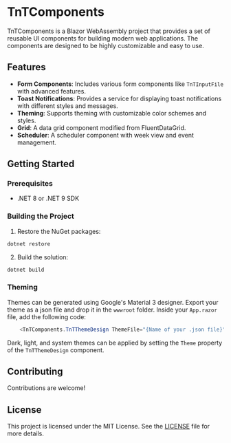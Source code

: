 # TnTComponents

TnTComponents is a Blazor WebAssembly project that provides a set of reusable UI components for building modern web applications. The components are designed to be highly customizable and easy to use.

## Features

- **Form Components**: Includes various form components like `TnTInputFile` with advanced features.
- **Toast Notifications**: Provides a service for displaying toast notifications with different styles and messages.
- **Theming**: Supports theming with customizable color schemes and styles.
- **Grid**: A data grid component modified from FluentDataGrid.
- **Scheduler**: A scheduler component with week view and event management.

## Getting Started

### Prerequisites

- .NET 8 or .NET 9 SDK

### Building the Project

1. Restore the NuGet packages:
```bash
dotnet restore
```
2. Build the solution:
```bash
dotnet build
```

### Theming
Themes can be generated using Google's Material 3 designer. Export your theme as a json file and drop it in the `wwwroot` folder. 
Inside your `App.razor` file, add the following code:
```csharp
    <TnTComponents.TnTThemeDesign ThemeFile="{Name of your .json file}" />
```
Dark, light, and system themes can be applied by setting the `Theme` property of the `TnTThemeDesign` component.
## Contributing

Contributions are welcome!

## License

This project is licensed under the MIT License. See the [LICENSE](LICENSE) file for more details.
